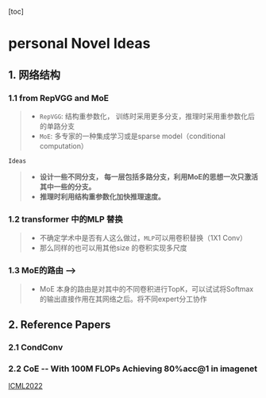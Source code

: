 [toc]

# personal Novel Ideas

## 1. 网络结构

### 1.1 from RepVGG and MoE

> - `RepVGG`: 结构重参数化， 训练时采用更多分支，推理时采用重参数化后的单路分支
> - `MoE`: 多专家的一种集成学习或是sparse model（conditional computation）

`Ideas`

> - **设计一些不同分支， 每一层包括多路分支，利用MoE的思想一次只激活其中一些的分支。**
> - **推理时利用结构重参数化加快推理速度。**



### 1.2 transformer 中的MLP 替换

> - 不确定学术中是否有人这么做过，`MLP`可以用卷积替换（1X1 Conv）
> - 那么同样的也可以用其他size 的卷积实现多尺度



### 1.3 MoE的路由 --> 

> - MoE 本身的路由是对其中的不同卷积进行TopK，可以试试将Softmax 的输出直接作用在其网络之后。将不同expert分工协作



##  2. Reference Papers

### 2.1 CondConv

### 2.2  CoE -- With 100M FLOPs Achieving 80%acc@1 in imagenet

[ICML2022](https://arxiv.org/abs/2107.03815)



